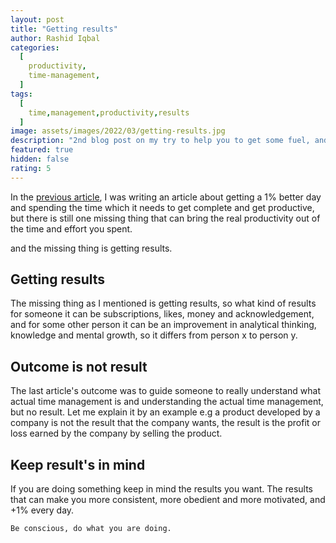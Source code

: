 ```yaml
---
layout: post
title: "Getting results"
author: Rashid Iqbal
categories:
  [
    productivity,
    time-management,
  ]
tags:
  [
    time,management,productivity,results
  ]
image: assets/images/2022/03/getting-results.jpg
description: "2nd blog post on my try to help you to get some fuel, and some guidance to enjoy 1% better day"
featured: true
hidden: false
rating: 5
---
```


In the [previous article](/a-1-better-day "previous article"), I was writing an article about getting a 1% better day and spending the time which it needs to get complete and get productive, but there is still one missing thing that can bring the real productivity out of the time and effort you spent.

and the missing thing is getting results.

## Getting results

The missing thing as I mentioned is getting results, so what kind of results for someone it can be subscriptions, likes, money and acknowledgement, and for some other person it can be an improvement in analytical thinking, knowledge and mental growth, so it differs from person x to person y.

## Outcome is not result

The last article's outcome was to guide someone to really understand what actual time management is and understanding the actual time management, but no result. Let me explain it by an example e.g a product developed by a company is not the result that the company wants, the result is the profit or loss earned by the company by selling the product.

## Keep result's in mind

If you are doing something keep in mind the results you want. The results that can make you more consistent, more obedient and more motivated, and +1% every day.

``Be conscious, do what you are doing.``
